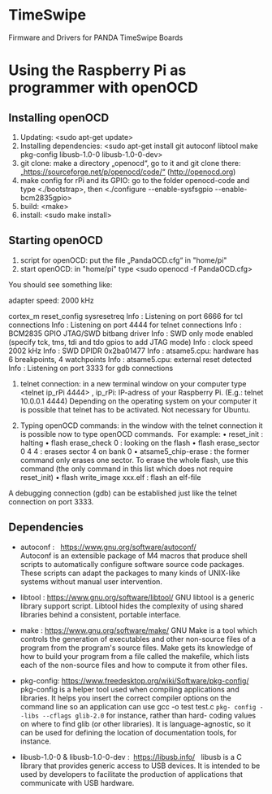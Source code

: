 # TimeSwipe
Firmware and Drivers for PANDA TimeSwipe Boards

# Using the Raspberry Pi as programmer with openOCD

## Installing openOCD 

1) Updating:  \<sudo apt-get update>
2) Installing dependencies:  \<sudo apt-get install git autoconf libtool make pkg-config libusb-1.0-0 libusb-1.0-0-dev>
3) git clone:  make a directory „openocd“, go to it and git clone there: „https://sourceforge.net/p/openocd/code/“ (http://openocd.org)
4) make config for rPi and its GPIO:  go to the folder openocd-code and type \<./bootstrap>, then \<./configure --enable-sysfsgpio --enable-bcm2835gpio>
5) build:  \<make>
6) install:  \<sudo make install>


## Starting openOCD

1) script for openOCD:  put the file „PandaOCD.cfg“ in "home/pi"
2) start openOCD:  in "home/pi" type \<sudo openocd -f PandaOCD.cfg>

You should see something like:

 adapter speed: 2000 kHz
 
 cortex_m reset_config sysresetreq
 Info : Listening on port 6666 for tcl connections
 Info : Listening on port 4444 for telnet connections
 Info : BCM2835 GPIO JTAG/SWD bitbang driver
 Info : SWD only mode enabled (specify tck, tms, tdi and tdo gpios to add JTAG mode)
 Info : clock speed 2002 kHz
 Info : SWD DPIDR 0x2ba01477
 Info : atsame5.cpu: hardware has 6 breakpoints, 4 watchpoints
 Info : atsame5.cpu: external reset detected
 Info : Listening on port 3333 for gdb connections

1) telnet connection:  in a new terminal window on your computer type \<telnet ip_rPi 4444> , ip_rPi: IP-adress of your Raspberry Pi. (E.g.: telnet 10.0.0.1 4444)
Depending on the operating system on your computer it is possible that telnet has to be activated. Not necessary for Ubuntu.

2) Typing openOCD commands: in the window with the telnet connection it is possible now to type openOCD commands.  For example: 
	•	reset_init : halting
	•	flash erase_check 0 : looking on the flash
	•	flash erase_sector 0 4 4 : erases sector 4 on bank 0
	•	atsame5_chip-erase : the former command only erases one sector. To erase the whole flash, use this command (the only command in this list which does not require reset_init)
	•	flash write_image xxx.elf : flash an elf-file

A debugging connection (gdb) can be established just like the telnet connection on port 3333. 


## Dependencies

- autoconf :  	https://www.gnu.org/software/autoconf/  
	Autoconf is an extensible package of M4 macros that produce shell 	scripts to automatically configure software source code packages. 	These scripts can adapt the packages to many kinds of UNIX-like 	systems without manual user intervention.

- libtool :
	https://www.gnu.org/software/libtool/ 
	GNU libtool is a generic library support script. Libtool hides the 	complexity of using shared libraries behind a consistent, portable 	interface. 
	
- make :
	https://www.gnu.org/software/make/ 
	GNU Make is a tool which controls the generation of executables 	and other non-source files of a program from the program's source 	files. Make gets its knowledge of how to build your program from a 	file called the makefile, which lists each of the non-source files and 	how to compute it from other files.  
  
 - pkg-config: 
	https://www.freedesktop.org/wiki/Software/pkg-config/  	pkg-config is a helper tool used when compiling applications and 	libraries. It helps you insert the correct compiler options on the 	command line so an application can use gcc -o test test.c `pkg-	config --libs --cflags glib-2.0` for instance, rather than hard-	coding values on where to find glib (or other libraries). It is 	language-agnostic, so it can be used for defining the location of 	documentation tools, for instance. 
  
- libusb-1.0-0 & libusb-1.0-0-dev : 	https://libusb.info/  	libusb is a C library that provides generic access to USB devices. It 	is intended to be used by developers to facilitate the production of 	applications that communicate with USB hardware.
